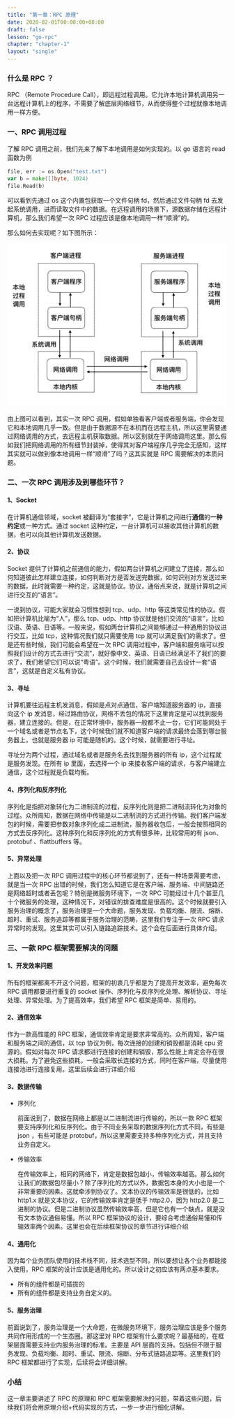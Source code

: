 ```yaml
---
title: "第一章：RPC 原理"
date: 2020-02-01T00:00:00+08:00
draft: false
lesson: "go-rpc"
chapter: "chapter-1"
layout: "single"
---
```


### 什么是 RPC ？

RPC （Remote Procedure Call），即远程过程调用。它允许本地计算机调用另一台远程计算机上的程序，不需要了解底层网络细节，从而使得整个过程就像本地调用一样方便。

### 一、RPC 调用过程

了解 RPC 调用之前，我们先来了解下本地调用是如何实现的。以 go 语言的 read 函数为例

```go
file, err := os.Open("test.txt")
var	b = make([]byte, 1024)
file.Read(b)
```

可以看到先通过 os 这个内置包获取一个文件句柄 fd，然后通过文件句柄 fd 去发起系统调用，进而读取文件中的数据。在远程调用的场景下，源数据存储在远程计算机，那么我们希望一次 RPC 过程应该是像本地调用一样“顺滑”的。

那么如何去实现呢？如下图所示：

![img](/images/go-rpc/1-1.jpg)

由上图可以看到，其实一次 RPC 调用，假如单独看客户端或者服务端，你会发现它和本地调用几乎一致。但是由于数据源不在本机而在远程主机，所以这里需要通过网络调用的方式，去远程主机获取数据。所以区别就在于网络调用这里。那么假如我们把网络调用的所有细节封装掉，使得其对客户端程序几乎完全无感知，这样其实就可以做到像本地调用一样“顺滑”了吗？这其实就是 RPC 需要解决的本质问题。

### 二、一次 RPC 调用涉及到哪些环节？

#### 1、Socket

在计算机通信领域，socket 被翻译为“套接字”，它是计算机之间进行**通信**的**一种约定**或一种方式。通过 socket 这种约定，一台计算机可以接收其他计算机的数据，也可以向其他计算机发送数据。

#### 2、协议

Socket 提供了计算机之前通信的能力，假如两台计算机之间建立了连接，那么如何知道彼此怎样建立连接，如何判断对方是否发送完数据，如何识别对方发送过来的数据，此时就需要一种约定，这就是协议。协议，通俗点来说，就是计算机之间进行交互的“语言”。

一说到协议，可能大家就会习惯性想到 tcp、udp、http 等这类常见性的协议。假如把计算机比喻为“人”，那么 tcp、udp、http 协议就是他们交流的“语言”，比如汉语、英语、日语等。一般来说，假如两台计算机之间能够通过一种通用的协议进行交互，比如 tcp，这种情况我们就只需要使用 tcp 就可以满足我们的需求了。但是还有些时候，我们可能会希望在一次 RPC 调用过程中，客户端和服务端可以按照我们设计的方式去进行“交流”，就好像中文、英语、日语已经满足不了我们的要求了，我们希望它们可以说“粤语”。这个时候，我们就需要自己去设计一套“语言”，这就是自定义私有协议。

#### 3、寻址

计算机要往远程主机发消息，假如是点对点通信，客户端知道服务器的 ip，直接向这个 ip 发消息，经过路由协议，网络不丢包的情况下这里肯定是可以找到服务器，建立连接的。但是，在正常环境中，服务器一般都不止一台，它们可能同处于一个域名或者是节点名下，这个时候我们就不知道客户端的请求最终会落到哪台服务器上，也就是服务器 ip 可能是随机的。这个时候，就需要进行寻址。

寻址分为两个过程，通过域名或者是服务名去找到服务器的所有 ip，这个过程就是服务发现。在所有 ip 里面，去选择一个 ip 来接收客户端的请求，与客户端建立通信，这个过程就是负载均衡。

#### 4、序列化和反序列化

序列化是指把对象转化为二进制流的过程，反序列化则是把二进制流转化为对象的过程。众所周知，数据在网络中传输是以二进制流的方式进行传输。我们客户端发包的时候，需要把参数对象序列化成二进制流，服务器收包后，一般会按照相同的方式去反序列化。这种序列化和反序列化的方式有很多种，比较常用的有 json、protobuf 、flattbuffers 等。

#### 5、异常处理

上面以及把一次 RPC 调用过程中的核心环节都说到了，还有一种场景需要考虑，就是当一次 RPC 出错的时候，我们怎么知道它是在客户端、服务端、中间链路还是网络超时或者丢包呢？特别是微服务环境下，一次 RPC 可能经过十几个甚至几十个微服务的处理，这种情况下，对错误的排查难度是很高的。这个时候就要引入服务治理的概念了，服务治理是一个大命题，服务发现、负载均衡、限流、熔断、超时、重试、服务追踪等都属于服务治理的范畴，这里我们专注于一次 RPC 请求异常时的发现。这里其实可以引入链路追踪技术。这个会在后面进行具体介绍。

### 三、一款 RPC 框架需要解决的问题

#### 1、开发效率问题

所有的框架都离不开这个问题，框架的初衷几乎都是为了提高开发效率，避免每次 RPC 调用都要进行重复的 socket 操作、序列化与反序列化处理、解析协议、寻址处理、异常处理。为了提高效率，我们希望 RPC 框架是简单、易用的。

#### 2、通信效率

作为一款高性能的 RPC 框架，通信效率肯定是要求非常高的。众所周知，客户端和服务端之间的通信，以 tcp 协议为例，每次连接的创建和销毁都是消耗 cpu 资源的。假如对每次 RPC 请求都进行连接的创建和销毁，那么性能上肯定会存在很大损耗。为了避免这些损耗，一般会采取长连接的方式，同时在客户端，尽量使用连接池进行连接复用。这里后续会进行详细介绍

#### 3、数据传输

- 序列化

  前面说到了，数据在网络上都是以二进制流进行传输的，所以一款 RPC 框架要支持序列化和反序列化。由于不同业务采取的数据序列化方式不同，有些是 json ，有些可能是 protobuf，所以这里需要支持多种序列化方式，并且支持业务自定义。

- 传输效率

  在传输效率上，相同的网络下，肯定是数据包越小，传输效率越高。那么如何让我们的数据包尽量小？除了序列化的方式以外，数据包本身的大小也是一个非常重要的因素。这就牵涉到协议了。文本协议的传输效率是很低的，比如http1.x 就是文本协议，它的传输效率肯定是低于 http2.0，因为 http2.0 是二进制的协议。但是二进制协议虽然传输效率高，但是它也有一个缺点，就是没有文本协议通俗易懂。所以 RPC 框架协议的设计，要综合考虑通俗易懂和传输效率两个因素。这里也会在后续框架协议的章节进行详细介绍

#### 4、通用化

因为每个业务团队使用的技术栈不同，技术选型不同，所以要想让各个业务都能接入使用，RPC 框架的设计应该是通用化的。所以设计之初应该有两点基本要求。

- 所有的组件都是可插拔的
- 所有的组件都是支持业务自定义的。

#### 5、服务治理

前面说到了，服务治理是一个大命题，在微服务环境下，服务治理应该是多个服务共同作用形成的一个生态圈。那这里对 RPC 框架有什么要求呢？最基础的，在框架层面需要支持业内服务治理的标准。主要是 API 层面的支持。包括但不限于服务发现、负载均衡、超时、重试、限流、熔断、分布式链路追踪等。这里我们的 RPC 框架都进行了实现，后续将会详细讲解。

### 小结

这一章主要讲述了 RPC 的原理和 RPC 框架需要解决的问题，带着这些问题，后续我们将会用原理介绍+代码实现的方式，一步一步进行细化讲解。